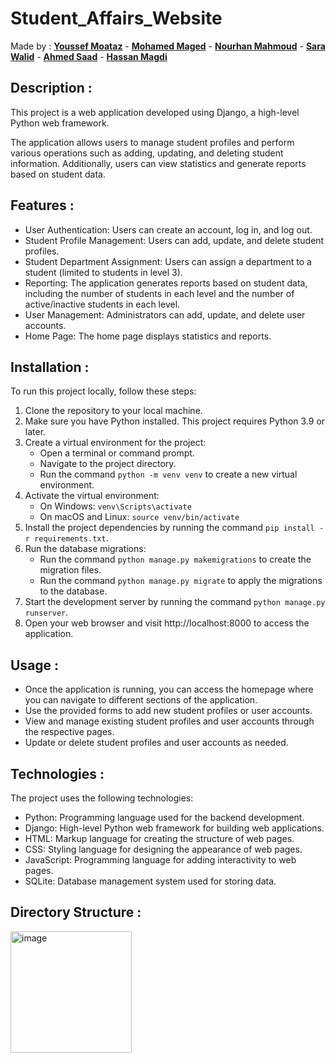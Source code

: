 # Student_Affairs_Website
Made by : [**Youssef Moataz**](https://github.com/YoussefMoataz) - [**Mohamed Maged**](https://github.com/Ibn-Maged) - [**Nourhan Mahmoud**](https://github.com/NourhanMahmoudd) - 
[**Sara Walid**](https://github.com/sarawalid99) - [**Ahmed Saad**](https://github.com/ahmedsaad123456) - [**Hassan Magdi**](https://github.com/hassan1876) 

Description :
--------------------------------------------
This project is a web application developed using Django, a high-level Python web framework. 

The application allows users to manage student profiles and perform various operations such as adding, updating, and deleting student information. Additionally, users can view statistics and generate reports based on student data.

Features :
--------------------------------------------
- User Authentication: Users can create an account, log in, and log out.
- Student Profile Management: Users can add, update, and delete student profiles.
- Student Department Assignment: Users can assign a department to a student (limited to students in level 3).
- Reporting: The application generates reports based on student data, including the number of students in each level and the number of active/inactive students in each level.
- User Management: Administrators can add, update, and delete user accounts.
- Home Page: The home page displays statistics and reports.

Installation :
--------------------------------------------
To run this project locally, follow these steps:

1. Clone the repository to your local machine.
2. Make sure you have Python installed. This project requires Python 3.9 or later.
3. Create a virtual environment for the project:
    - Open a terminal or command prompt.
    - Navigate to the project directory.
    - Run the command `python -m venv venv` to create a new virtual environment.
4. Activate the virtual environment:
    - On Windows: `venv\Scripts\activate`
    - On macOS and Linux: `source venv/bin/activate`
5. Install the project dependencies by running the command `pip install -r requirements.txt`.
6. Run the database migrations:
    - Run the command `python manage.py makemigrations` to create the migration files.
    - Run the command `python manage.py migrate` to apply the migrations to the database.
7. Start the development server by running the command `python manage.py runserver`.
8. Open your web browser and visit http://localhost:8000 to access the application.

Usage :
--------------------------------------------
- Once the application is running, you can access the homepage where you can navigate to different sections of the application.
- Use the provided forms to add new student profiles or user accounts.
- View and manage existing student profiles and user accounts through the respective pages.
- Update or delete student profiles and user accounts as needed.

Technologies :
--------------------------------------------
The project uses the following technologies:

- Python: Programming language used for the backend development.
- Django: High-level Python web framework for building web applications.
- HTML: Markup language for creating the structure of web pages.
- CSS: Styling language for designing the appearance of web pages.
- JavaScript: Programming language for adding interactivity to web pages.
- SQLite: Database management system used for storing data.

Directory Structure :
--------------------------------------------
<img width="194" alt="image" src="https://github.com/YoussefMoataz/Student_Affairs_Website/assets/92929722/16361eff-11ac-48cc-b188-7f1df3ae886a">


